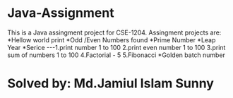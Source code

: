 # Java-Assignment

This is a Java assingment project for CSE-1204.
Assingment projects are:
*Hellow world print
*Odd /Even Numbers found
*Prime Number
*Leap Year
*Serice ---1.print number 1 to 100
           2.print even number 1 to 100
           3.print sum of numbers  1 to 100 
           4.Factorial - 5
           5.Fibonacci
 *Golden batch number    
# Solved by: Md.Jamiul Islam Sunny
